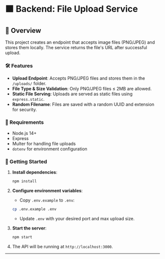 # 🟧 Backend: File Upload Service

## 🚀 Overview
This project creates an endpoint that accepts image files (PNG/JPEG) and stores them locally. The service returns the file's URL after successful upload. 

### 🛠️ Features
- **Upload Endpoint**: Accepts PNG/JPEG files and stores them in the `/uploads/` folder.
- **File Type & Size Validation**: Only PNG/JPEG files ≤ 2MB are allowed.
- **Static File Serving**: Uploads are served as static files using `express.static`.
- **Random Filename**: Files are saved with a random UUID and extension for security.

### 🔧 Requirements
- Node.js 14+
- Express
- Multer for handling file uploads
- `dotenv` for environment configuration

### 🚀 Getting Started



1. **Install dependencies**:
    ```bash
    npm install
    ```

2. **Configure environment variables**:
    - Copy `.env.example` to `.env`:
    ```bash
    cp .env.example .env
    ```
    - Update `.env` with your desired port and max upload size.

3. **Start the server**:
    ```bash
    npm start
    ```

4. The API will be running at `http://localhost:3000`.

---


